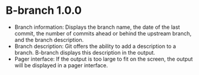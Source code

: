 # B-branch 1.0.0
- Branch information: Displays the branch name, the date of the last commit, the number of commits ahead or behind the upstream branch, and the branch description.
- Branch description: Git offers the ability to add a description to a branch. B-branch displays this description in the output.
- Pager interface: If the output is too large to fit on the screen, the output will be displayed in a pager interface.
